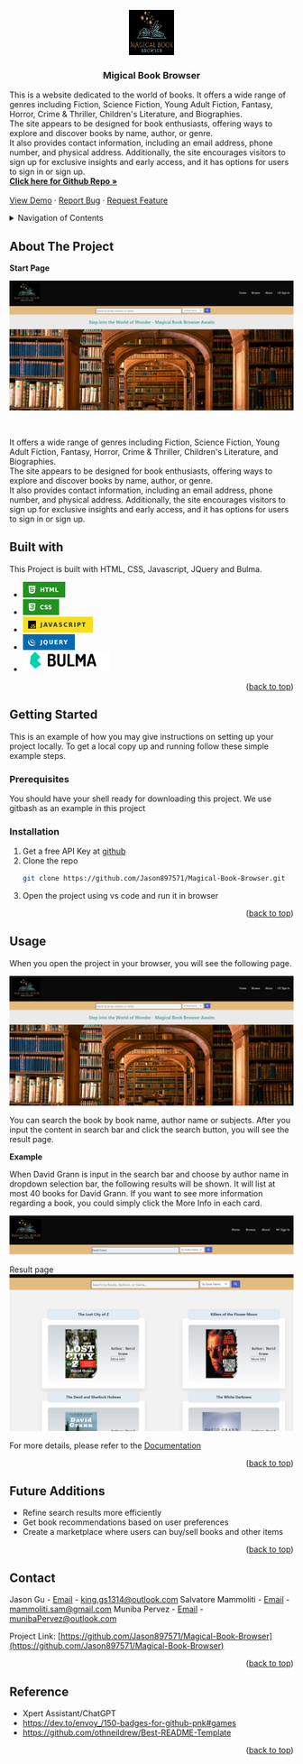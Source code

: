 <a id="readme-top"></a>


<div align="center">
  <a href="https://github.com/Jason897571/Magical-Book-Browser">
    <img src="./assets/images/logo_02.png" alt="Logo" width="80" height="80">
  </a>

  <h3 align="center">Migical Book Browser</h3>

  <p align="left">
    This is a website dedicated to the world of books. It offers a wide range of genres including Fiction, Science Fiction, Young Adult Fiction, Fantasy, Horror, Crime & Thriller, Children's Literature, and Biographies. <br />The site appears to be designed for book enthusiasts, offering ways to explore and discover books by name, author, or genre. <br />It also provides contact information, including an email address, phone number, and physical address. Additionally, the site encourages visitors to sign up for exclusive insights and early access, and it has options for users to sign in or sign up.  
    <br />
    <a href="https://github.com/Jason897571/Magical-Book-Browser"><strong>Click here for Github Repo  »</strong></a>
    <br />
    <br />
    <a href="https://jason897571.github.io/Magical-Book-Browser/">View Demo</a>
    ·
    <a href="https://github.com/Jason897571/Magical-Book-Browser/issues">Report Bug</a>
    ·
    <a href="https://github.com/Jason897571/Magical-Book-Browser/issues">Request Feature</a>
  </p>
</div>

<!-- TABLE OF CONTENTS -->
<details>
  <summary>Navigation of Contents</summary>
  <ol>
    <li>
      <a href="#about-the-project">About The Project</a>
      <ul>
        <li><a href="#built-with">Built With</a></li>
      </ul>
    </li>
    <li>
      <a href="#getting-started">Getting Started</a>
      <ul>
        <li><a href="#prerequisites">Prerequisites</a></li>
        <li><a href="#installation">Installation</a></li>
      </ul>
    </li>
    <li><a href="#usage">Usage</a></li>
    <li><a href="#contact">Contact</a></li>
    <li><a href="#future_additions">Future Additions</a></li>
    <li><a href="#reference">Reference</a></li>
  </ol>
</details>

<a id="#about-the-project"></a>
## About The Project

<p><strong>Start Page</strong></p>

![Alt text](./assets/images/web_cover.png)

<br />

It offers a wide range of genres including Fiction, Science Fiction, Young Adult Fiction, Fantasy, Horror, Crime & Thriller, Children's Literature, and Biographies. <br />The site appears to be designed for book enthusiasts, offering ways to explore and discover books by name, author, or genre. <br />It also provides contact information, including an email address, phone number, and physical address. Additionally, the site encourages visitors to sign up for exclusive insights and early access, and it has options for users to sign in or sign up.  




<a id="#built-with"></a>
## Built with
This Project is built with HTML, CSS, Javascript, JQuery and Bulma.
* [![Alt text](./assets/images/html.png)][HTML-url]
* [![Alt text](./assets/images/css.png)][CSS-url]
* [![Alt text](./assets/images/javascript.png)][Javascript-url]
* [![Alt text](./assets/images/jQuery.png)][jQuery-url]
* ![Alt text](./assets/images/bulma-logo.png)

<p align="right">(<a href="#readme-top">back to top</a>)</p>

<a id="getting_started"></a>
## Getting Started

This is an example of how you may give instructions on setting up your project locally.
To get a local copy up and running follow these simple example steps.

<a id="prerequisities"></a>
### Prerequisites

You should have your shell ready for downloading this project. We use gitbash as an example in this project

<a id="installation"></a>
### Installation
1. Get a free API Key at [github](https://github.com/Jason897571/Magical-Book-Browser#built-with)
2. Clone the repo
   ```sh
   git clone https://github.com/Jason897571/Magical-Book-Browser.git
   ```
3. Open the project using vs code and run it in browser


<p align="right">(<a href="#readme-top">back to top</a>)</p>


<a id="usage"></a>
## Usage

When you open the project in your browser, you will see the following page.



![Alt text](./assets/images/web_cover.png)

You can search the book by book name, author name or subjects. After you input the content in search bar and click the search button, you will see the result page.

<p><strong>Example</strong></p>

When David Grann is input in the search bar and choose by author name in dropdown selection bar, the following results will be shown. It will list at most 40 books for David Grann. If you want to see more information regarding a book, you could simply click the More Info in each card.

![Alt text](/assets/images/example.png)

Result page
![Alt text](/assets/images/example2.png)

For more details, please refer to the [Documentation](https://github.com/Jason897571/Magical-Book-Browser)

<p align="right">(<a href="#readme-top">back to top</a>)</p>


<a id="future_additions"></a>
## Future Additions
* Refine search results more efficiently
* Get book recommendations based on user preferences
* Create a marketplace where users can buy/sell books and other items


<p align="right">(<a href="#readme-top">back to top</a>)</p>



<a id="contact"></a>
## Contact

Jason Gu - [Email](king.gs1314@outlook.com) - king.gs1314@outlook.com
Salvatore Mammoliti - [Email](mammoliti.sam@gmail.com) - mammoliti.sam@gmail.com
Muniba Pervez - [Email](munibaPervez@outlook.com) - munibaPervez@outlook.com


Project Link: [https://github.com/Jason897571/Magical-Book-Browser](https://github.com/Jason897571/Magical-Book-Browser)

<p align="right">(<a href="#readme-top">back to top</a>)</p>

<a id="reference"></a>
## Reference
* Xpert Assistant/ChatGPT
* https://dev.to/envoy_/150-badges-for-github-pnk#games
* https://github.com/othneildrew/Best-README-Template


<p align="right">(<a href="#readme-top">back to top</a>)</p>

<!-- MARKDOWN LINKS & IMAGES -->
<!-- https://www.markdownguide.org/basic-syntax/#reference-style-links -->
[css-url]:https://img.shields.io/badge/CSS-239120?&style=for-the-badge&logo=css3&logoColor=white
[HTML-url]:https://img.shields.io/badge/HTML-239120?style=for-the-badge&logo=html5&logoColor=white
[Javascript-url]:https://img.shields.io/badge/JavaScript-F7DF1E?style=for-the-badge&logo=javascript&logoColor=black
[BootStrap-url]:https://img.shields.io/badge/Bootstrap-563D7C?style=for-the-badge&logo=bootstrap&logoColor=white
[jQuery-url]:https://img.shields.io/badge/jQuery-0769AD?style=for-the-badge&logo=jquery&logoColor=white
